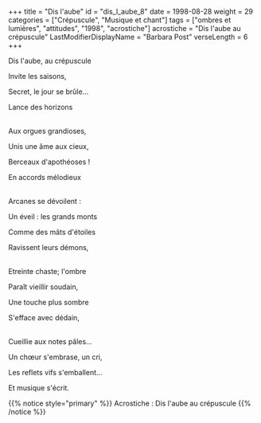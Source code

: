 +++
title = "Dis l'aube"
id = "dis_l_aube_8"
date = 1998-08-28
weight = 29
categories = ["Crépuscule", "Musique et chant"]
tags = ["ombres et lumières", "attitudes", "1998", "acrostiche"]
acrostiche = "Dis l'aube au crépuscule"
LastModifierDisplayName = "Barbara Post"
verseLength = 6
+++

Dis l'aube, au crépuscule

Invite les saisons,

Secret, le jour se brûle...

Lance des horizons

 \
Aux orgues grandioses,

Unis une âme aux cieux,

Berceaux d'apothéoses !

En accords mélodieux

 \
Arcanes se dévoilent :

Un éveil : les grands monts

Comme des mâts d'étoiles

Ravissent leurs démons,

 \
Etreinte chaste; l'ombre

Paraît vieillir soudain,

Une touche plus sombre

S'efface avec dédain,

 \
Cueillie aux notes pâles...

Un chœur s'embrase, un cri,

Les reflets vifs s'emballent...

Et musique s'écrit.

{{% notice style="primary" %}}
Acrostiche : Dis l'aube au crépuscule
{{% /notice %}}

